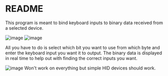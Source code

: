 # README

This program is meant to bind keyboard inputs to binary data received from a selected device.

![image](https://github.com/GoodPooch/BinaryToKeyboardInput/assets/30606042/d319c770-b96c-4bd8-bb5f-dba19a67cd3c)
![image](https://github.com/GoodPooch/BinaryToKeyboardInput/assets/30606042/c86be7a8-ba69-4ba8-abd5-7e5a20bd6eca)

All you have to do is select which bit you want to use from which byte and enter the keyboard input you want it to output.
The binary data is displayed in real time to help out with finding the correct inputs you want.

![image](https://github.com/GoodPooch/BinaryToKeyboardInput/assets/30606042/09b0795f-79c0-47a0-973e-45b8ef9f0aac)
Won't work on everything but simple HID devices should work. 
